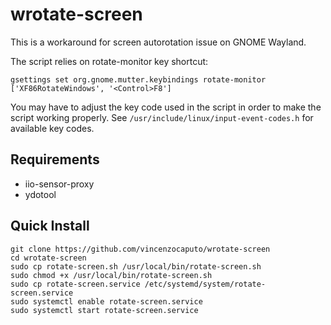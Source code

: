 # wrotate-screen
This is a workaround for screen autorotation issue on GNOME Wayland.

The script relies on rotate-monitor key shortcut:

```
gsettings set org.gnome.mutter.keybindings rotate-monitor ['XF86RotateWindows', '<Control>F8']
```
You may have to adjust the key code used in the script in order to make the script working properly. See `/usr/include/linux/input-event-codes.h` for available key codes.

## Requirements
- iio-sensor-proxy
- ydotool

## Quick Install

```
git clone https://github.com/vincenzocaputo/wrotate-screen
cd wrotate-screen
sudo cp rotate-screen.sh /usr/local/bin/rotate-screen.sh
sudo chmod +x /usr/local/bin/rotate-screen.sh
sudo cp rotate-screen.service /etc/systemd/system/rotate-screen.service
sudo systemctl enable rotate-screen.service
sudo systemctl start rotate-screen.service
```
